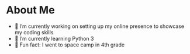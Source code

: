 # About Me


- 🔭 I’m currently working on setting up my online presence to showcase my coding skills
- 🌱 I’m currently learning Python 3
- 🚀 Fun fact: I went to space camp in 4th grade

